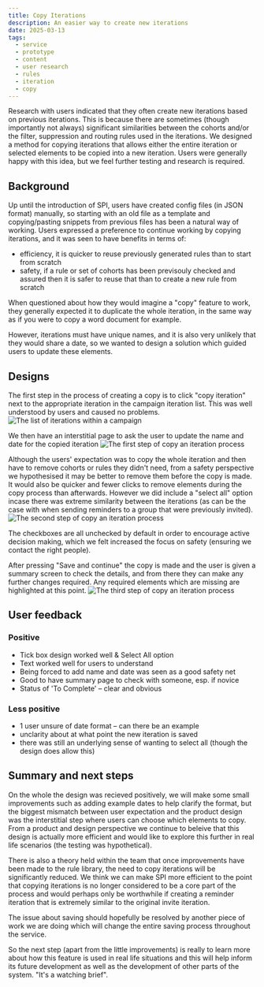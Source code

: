 ```yaml
---
title: Copy Iterations
description: An easier way to create new iterations
date: 2025-03-13
tags:
  - service
  - prototype
  - content
  - user research
  - rules
  - iteration
  - copy
---
```


Research with users indicated that they often create new iterations based on previous iterations. This is because there are sometimes (though importantly not always) significant similarities between the cohorts and/or the filter, suppression and routing rules used in the iterations. We designed a method for copying iterations that allows either the entire iteration or selected elements to be copied into a new iteration. Users were generally happy with this idea, but we feel further testing and research is required. 

## Background
Up until the introduction of SPI, users have created config files (in JSON format) manually, so starting with an old file as a template and copying/pasting snippets from previous files has been a natural way of working. Users expressed a preference to continue working by copying iterations, and it was seen to have benefits in terms of:
- efficiency, it is quicker to reuse previously generated rules than to start from scratch
- safety, if a rule or set of cohorts has been previsouly checked and assured then it is safer to reuse that than to create a new rule from scratch

When questioned about how they would imagine a "copy" feature to work, they generally expected it to duplicate the whole iteration, in the same way as if you were to copy a word document for example.

However, iterations must have unique names, and it is also very unlikely that they would share a date, so we wanted to design a solution which guided users to update these elements.

## Designs
The first step in the process of creating a copy is to click "copy iteration" next to the appropriate iteration in the campaign iteration list. This was well understood by users and caused no problems.
![The list of iterations within a campaign](iteration-list.png)

We then have an interstitial page to ask the user to update the name and date for the copied iteration
![The first step of copy an iteration process](copy-iteration1.png)

Although the users' expectation was to copy the whole iteration and then have to remove cohorts or rules they didn't need, from a safety perspective we hypothesised it may be better to remove them before the copy is made. It would also be quicker and fewer clicks to remove elements during the copy process than afterwards. However we did include a "select all" option incase there was extreme similarity between the iterations (as can be the case with when sending reminders to a group that were previously invited).
![The second step of copy an iteration process](copy-iteration2.png)

The checkboxes are all unchecked by default in order to encourage active decision making, which we felt increased the focus on safety (ensuring we contact the right people).

After pressing "Save and continue" the copy is made and the user is given a summary screen to check the details, and from there they can make any further changes required. Any required elements which are missing are highlighted at this point.
![The third step of copy an iteration process](copy-iteration3.png)


## User feedback
### Positive
- Tick box design worked well & Select All option​
- Text worked well for users to understand​
- Being forced to add name and date was seen as a good safety net​
- Good to have summary page to check with someone, esp. if novice​
- Status of  'To Complete' – clear and obvious​

### Less positive
- 1 user unsure of date format – can there be an example
- unclarity about at what point the new iteration is saved
- there was still an underlying sense of wanting to select all (though the design does allow this)

## Summary and next steps
On the whole the design was recieved positively, we will make some small improvements such as adding example dates to help clarify the format, but the biggest mismatch between user expectation and the product design was the interstitial step where users can choose which elements to copy. From a product and design perspective we continue to beleive that this design is actually more efficient and would like to explore this further in real life scenarios (the testing was hypothetical).

There is also a theory held within the team that once improvements have been made to the rule library, the need to copy iterations will be significantly reduced. We think we can make SPI more efficient to the point that copying iterations is no longer considered to be a core part of the process and would perhaps only be worthwhile if creating a reminder iteration that is extremely similar to the original invite iteration.

The issue about saving should hopefully be resolved by another piece of work we are doing which will change the entire saving process throughout the service.

So the next step (apart from the little improvements) is really to learn more about how this feature is used in real life situations and this will help inform its future development as well as the development of other parts of the system. "It's a watching brief". 
